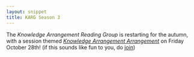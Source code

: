 ```yaml
---
layout: snippet
title: KARG Season 3
---
```


The *Knowledge Arrangement Reading Group* is restarting for the autumn, with a session themed *[Knowledge Arrangement Arrangement](https://docs.google.com/document/d/1fXfCHIDHeX1qqdZPSkj2chz0AVdvBR4-46-U87hM0sc/edit#)* on Friday October 28th! (if this sounds like fun to you, do [join](https://mailman.mit.edu/mailman/listinfo/karg))
